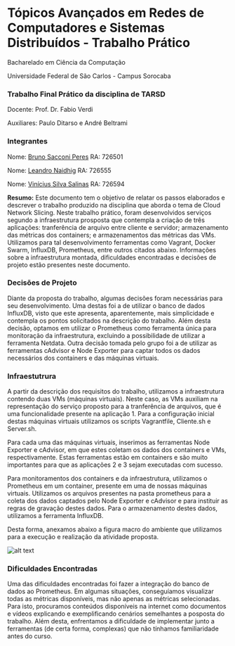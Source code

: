 # Tópicos Avançados em Redes de Computadores e Sistemas Distribuídos - Trabalho Prático

Bacharelado em Ciência da Computação

Universidade Federal de São Carlos - Campus Sorocaba

### Trabalho Final Prático da disciplina de TARSD

Docente: Prof.  Dr.  Fabio Verdi

Auxiliares: Paulo Ditarso e André Beltrami

### Integrantes
Nome: [Bruno Sacconi Peres](https://github.com/mdk97)
RA: 726501

Nome: [Leandro Naidhig](https://github.com/Leandro-Naidhig)
RA: 726555

Nome: [Vinícius Silva Salinas](https://github.com/viniciussalinas)
RA: 726594

**Resumo:** Este documento tem o objetivo de relatar os passos elaborados e descrever o trabalho produzido na disciplina que aborda o tema de Cloud Network Slicing. Neste trabalho prático, foram desenvolvidos serviços segundo a infraestrutura prosposta que contempla a criação de três aplicações: tranferência de arquivo entre cliente e servidor; armazenamento das métricas dos containers; e armazenamentos das métricas das VMs. Utilizamos para tal desenvolvimento ferramentas como Vagrant, Docker Swarm, InfluxDB, Prometheus, entre outros citados abaixo. Informações sobre a infraestrutura montada, dificuldades encontradas e decisões de projeto estão presentes neste documento.

### Decisões de Projeto

Diante da proposta do trabalho, algumas decisões foram necessárias para seu desenvolvimento. Uma destas foi a de utilizar o banco de dados InfluxDB, visto que este apresenta, aparentemente, mais simplicidade e contempla os pontos solicitados na descrição do trabalho. Além desta decisão, optamos em utilizar o Prometheus como ferramenta única para monitoração da infraestrutura, excluindo a possibilidade de utilizar a ferramenta Netdata. Outra decisão tomada pelo grupo foi a de utilizar as ferramentas cAdvisor e Node Exporter para captar todos os dados necessários dos containers e das máquinas virtuais.

### Infraestutrura

A partir da descrição dos requisitos do trabalho, utilizamos a infraestrutura contendo duas VMs (máquinas virtuais). Neste caso, as VMs auxiliam na representação do serviço proposto para a tranferência de arquivos, que é uma funcionalidade presente na aplicação 1. Para a configuração inicial destas máquinas virtuais utilizamos os scripts Vagrantfile, Cliente.sh e Server.sh.

Para cada uma das máquinas virtuais, inserimos as ferramentas Node Exporter e cAdvisor, em que estes coletam os dados dos containers e VMs, respectivamente. Estas ferramentas estão em containers e são muito importantes para que as aplicações 2 e 3 sejam executadas com sucesso.

Para monitoramentos dos containers e da infraestrutura, utilizamos o Prometheus em um container, presente em uma de nossas máquinas virtuais. Utilizamos os arquivos presentes na pasta prometheus para a coleta dos dados captados pelo Node Exporter e cAdvisor e para instituir as regras de gravação destes dados. Para o armazenamento destes dados, utilizamos a ferramenta InfluxDB.

Desta forma, anexamos abaixo a figura macro do ambiente que utilizamos para a execução e realização da atividade proposta.

![alt text](https://github.com/Leandro-Naidhig/Trabalho01-TARSD/blob/master/ArquiteturaTARSD-Final.jpg?raw=true)

### Dificuldades Encontradas

Uma das dificuldades encontradas foi fazer a integração do banco de dados ao Prometheus. Em algumas situações, conseguíamos visualizar todas as métricas disponíveis, mas não apenas as métricas selecionadas. Para isto, procuramos conteúdos disponíveis na internet como documentos e vídeos explicando e exemplificando cenários semelhantes a posposta do trabalho. Além desta, enfrentamos a dificuldade de implementar junto a ferramentas (de certa forma, complexas) que não tínhamos familiaridade antes do curso.
